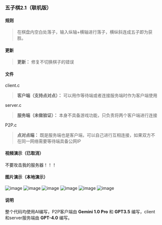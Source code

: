 ### 五子棋2.1（联机版）
#### 规则
> 在棋盘内空白处落子，输入纵轴+横轴进行落子，横纵斜连成五子即为获胜。
#### 更新
> **更新：** 修复不切换棋子的错误
#### 文件
client.c
> **客户端（支持点对点）：** 可以用作等待端或者连接服务端时作为客户端使用

server.c
> **服务端（未做验证）：** 本身不具备游戏功能，只负责将两个客户端进行连接

P2P.c
> **点对点端：** 既是服务端也是客户端，可以自己进行互相连接，如果双方不在同一网络需要等待端具备公网IP

#### 视频演示（已取消）
不要攻击我的服务器！！！

#### 图片演示（本地演示）
![image](https://github.com/LoosePrince/C-lang/assets/107794785/d7981adc-e70e-47b5-a7e0-4623475552e7)
![image](https://github.com/LoosePrince/C-lang/assets/107794785/279e17cc-9501-4e22-baba-a462d16251ff)
![image](https://github.com/LoosePrince/C-lang/assets/107794785/fa96ee38-09a1-498c-bfc1-e05641f3d023)
![image](https://github.com/LoosePrince/C-lang/assets/107794785/588deac8-ef7f-42b8-9481-d414061e7f0d)
![image](https://github.com/LoosePrince/C-lang/assets/107794785/95c1e8e4-fbfa-441a-a6f9-751671863f34)
![image](https://github.com/LoosePrince/C-lang/assets/107794785/115b62f6-4fff-4d34-84fb-984351eadb87)

#### 说明
整个代码均使用AI编写，P2P客户端由 **Gemini 1.0 Pro** 和 **GPT3.5** 编写，client和server服务端由 **GPT-4.0** 编写。
